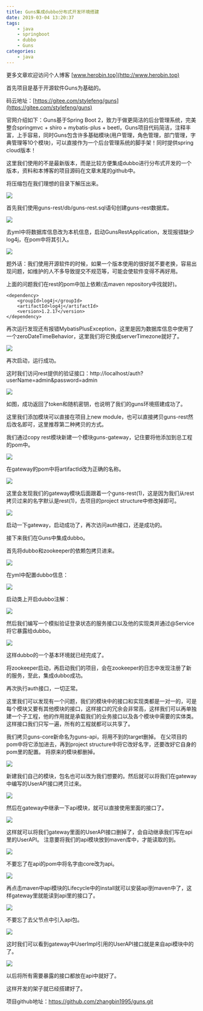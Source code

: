 ```yaml
---
title: Guns集成dubbo分布式开发环境搭建
date: 2019-03-04 13:20:37
tags:
	- java
	- springboot
	- dubbo
	- Guns
categories:
	- java
---
```


更多文章欢迎访问个人博客 [www.herobin.top](http://www.herobin.top)

首先项目是基于开源软件Guns为基础的。

码云地址：[https://gitee.com/stylefeng/guns](https://gitee.com/stylefeng/guns)

官网介绍如下：Guns基于Spring Boot 2，致力于做更简洁的后台管理系统，完美整合springmvc + shiro + mybatis-plus + beetl，Guns项目代码简洁，注释丰富，上手容易，同时Guns包含许多基础模块(用户管理，角色管理，部门管理，字典管理等10个模块)，可以直接作为一个后台管理系统的脚手架！同时提供spring cloud版本！

这里我们使用的不是最新版本，而是比较方便集成dubbo进行分布式开发的一个版本，资料和本博客的项目源码在文章末尾的github中。

将压缩包在我们理想的目录下解压出来。

![](/uploads/190304java1/1.png)

首先我们使用guns-rest/db/guns-rest.sql语句创建guns-rest数据库。

![](/uploads/190304java1/2.png)

去yml中将数据库信息改为本机信息，启动GunsRestApplication，发现报错缺少log4j，在pom中将其引入。

![](/uploads/190304java1/3.png)

题外话：我们使用开源软件的时候，如果一个版本使用的很好就不要老换，容易出现问题，如维护的人不多导致提交不规范等，可能会使软件变得不再好用。

上面的问题我们在rest的pom中加上依赖(去maven repository中找就好)。
```
<dependency>
    <groupId>log4j</groupId>
    <artifactId>log4j</artifactId>
    <version>1.2.17</version>
</dependency>
```

再次运行发现还有报错MybatisPlusException，这里是因为数据库信息中使用了一个zeroDateTimeBehavior，这里我们将它换成serverTimezone就好了。

![](/uploads/190304java1/4.png)

再次启动，运行成功。

这时我们访问rest提供的验证接口：http://localhost/auth?userName=admin&password=admin 

![](/uploads/190304java1/5.png)

如图，成功返回了token和随机密钥，也说明了我们的guns环境搭建成功了。

这里我们添加模块可以直接在项目上new module，也可以直接拷贝guns-rest然后改名即可，这里推荐第二种拷贝的方式。

我们通过copy rest模块新建一个模块guns-gateway，记住要将他添加到总工程的pom中。

![](/uploads/190304java1/6.png)

在gateway的pom中将artifactId改为正确的名称。

![](/uploads/190304java1/7.png)

这里会发现我们的gateway模块后面跟着一个guns-rest(1)，这是因为我们从rest拷贝过来的名字默认是rest(1)，去项目的project structure中修改掉即可。

![](/uploads/190304java1/8.png)

启动一下gateway，启动成功了，再次访问auth接口，还是成功的。

接下来我们在Guns中集成dubbo。

首先将dubbo和zookeeper的依赖包拷贝进来。

![](/uploads/190304java1/9.png)

在yml中配置dubbo信息：

![](/uploads/190304java1/10.png)

启动类上开启dubbo注解：

![](/uploads/190304java1/11.png)

然后我们编写一个模拟验证登录状态的服务接口以及他的实现类并通过@Service将它暴露给dubbo。

![](/uploads/190304java1/12.png)

这样dubbo的一个基本环境就已经完成了。

将zookeeper启动，再启动我们的项目，会在zookeeper的日志中发现注册了新的服务，至此，集成dubbo成功。

再次执行auth接口，一切正常。

这里我们可以发现有一个问题，我们的模块中的接口和实现类都是一对一的，可是每个模块又要有其他模块的接口，这样接口的冗余会非常高，这样我们可以再单独建一个子工程，他的作用就是承载我们的业务接口以及各个模块中需要的实体类。
这样接口我们只写一遍，所有的工程就都可以共享了。

我们拷贝guns-core新命名为guns-api，将用不到的target删掉。
在父项目的pom中将它添加进去，再到project structure中将它改好名字，还要改好它自身的pom里的配置。
将原来的模块都删掉。

![](/uploads/190304java1/13.png)

新建我们自己的模块，包名也可以改为我们想要的。然后就可以将我们在gateway中编写的UserAPI接口拷贝过来。

![](/uploads/190304java1/13.1.png)

然后在gateway中继承一下api模块，就可以直接使用里面的接口了。

![](/uploads/190304java1/14.png)

这样就可以将我们gateway里面的UserAPI接口删掉了，会自动继承我们写在api里的UserAPI。
注意要将我们的api模块放到maven库中，才能读取的到。

![](/uploads/190304java1/15.png)

不要忘了在api的pom中将名字由core改为api。

![](/uploads/190304java1/16.png)

再点击maven中api模块的Lifecycle中的install就可以安装api到maven中了，这样gateway里就能读到api里的接口了。

![](/uploads/190304java1/17.png)

不要忘了去父节点中引入api包。

![](/uploads/190304java1/18.png)

这时我们可以看到gateway中UserImpl引用的UserAPI接口就是来自api模块中的了。

![](/uploads/190304java1/19.png)

以后将所有需要暴露的接口都放在api中就好了。

这样开发的架子就已经搭建好了。

项目github地址：https://github.com/zhangbin1995/guns.git

